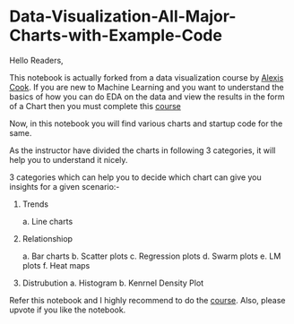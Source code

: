 # Data-Visualization-All-Major-Charts-with-Example-Code


Hello Readers,

This notebook is actually forked from a data visualization course by [Alexis Cook](https://www.kaggle.com/alexisbcook). If you are new to Machine Learning and you want to understand the basics of how you can do EDA on the data and view the results in the form of a Chart then you must complete this [course](https://www.kaggle.com/learn/data-visualization)

Now, in this notebook you will find various charts and startup code for the same.

As the instructor have divided the charts in following 3 categories, it will help you to understand it nicely.

3 categories which can help you to decide which chart can give you insights for a given scenario:-
1. Trends

    a. Line charts     
2. Relationshiop

    a. Bar charts
    b. Scatter plots
    c. Regression plots
    d. Swarm plots
    e. LM plots
    f. Heat maps
3. Distrubution
    a. Histogram
    b. Kenrnel Density Plot
    
Refer this notebook and I highly recommend to do the [course](https://www.kaggle.com/learn/data-visualization). Also, please upvote if you like the notebook.
